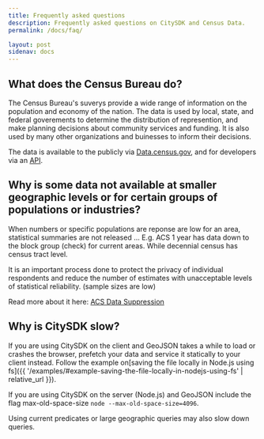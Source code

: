 ```yaml
---
title: Frequently asked questions
description: Frequently asked questions on CitySDK and Census Data.
permalink: /docs/faq/

layout: post
sidenav: docs
---
```


## What does the Census Bureau do?

The Census Bureau's suverys provide a wide range of information on the population and economy of the nation. The data is used by local, state, and federal goverements to determine the distribution of represention, and make planning decisions about community services and funding. It is also used by many other organizations and buinesses to inform their decisions.

The data is available to the publicly via [Data.census.gov](https://data.census.gov/cedsci/), and for developers via an [API](https://www.census.gov/data/developers/about.html).

## Why is some data not available at smaller geographic levels or for certain groups of populations or industries?

When numbers or specific populations are reponse are low for an area, statistical summaries are not released ...
E.g. ACS 1 year has data down to the block group (check) for current areas. While decennial census has census tract level.

It is an important process done to protect the privacy of individual respondents and reduce the number of estimates with unacceptable levels of statistical reliability. (sample sizes are low)

Read more about it here:
[ACS Data Suppression](https://www.census.gov/programs-surveys/acs/technical-documentation/data-suppression.html)

## Why is CitySDK slow?

If you are using CitySDK on the client and GeoJSON takes a while to load or crashes the browser, prefetch your data and service it statically to your client instead. Follow the example on[saving the file locally in Node.js using fs]({{ '/examples/#example-saving-the-file-locally-in-nodejs-using-fs' | relative_url }}).

If you are using CitySDK on the server (Node.js) and GeoJSON include the flag max-old-space-size `node --max-old-space-size=4096`.

Using current predicates or large geographic queries may also slow down queries.
